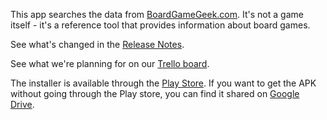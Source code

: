 This app searches the data from [BoardGameGeek.com](http://www.boardgamegeek.com).  It's not a game itself - it's a reference tool that provides information about board games.

See what's changed in the [Release Notes](https://code.google.com/p/boardgamegeek/wiki/ReleaseNotes).

See what we're planning for on our [Trello board](https://trello.com/b/pRZWIOOv/boardgamegeek-for-android).

The installer is available through the [Play Store](https://play.google.com/store/apps/details?id=com.boardgamegeek). If you want to get the APK without going through the Play store, you can find it shared on [Google Drive](https://drive.google.com/folderview?id=0B1pW1xVqotJ9NFQ5aTNrYXpCWGM&usp=sharing).